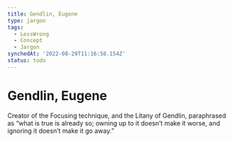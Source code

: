 ```yaml
---
title: Gendlin, Eugene
type: jargon
tags:
  - LessWrong
  - Concept
  - Jargon
synchedAt: '2022-08-29T11:16:58.154Z'
status: todo
---
```


# Gendlin, Eugene

Creator of the Focusing technique, and the Litany of Gendlin, paraphrased as “what is true is already so; owning up to it doesn’t make it worse, and ignoring it doesn’t make it go away.”
 
